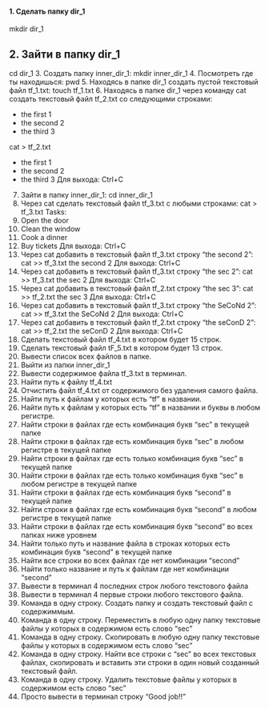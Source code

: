  #### 1. Сделать папку dir_1 
 mkdir dir_1
 ## 2. Зайти в папку dir_1
 cd dir_1
 3. Создать папку inner_dir_1: mkdir inner_dir_1
 4. Посмотреть где ты находишься: pwd
 5. Находясь в папке dir_1 создать пустой текстовый файл tf_1.txt: touch tf_1.txt
 6. Находясь в папке dir_1 через команду cat создать текстовый файл tf_2.txt со следующими строками:
- the first 1
- the second 2
- the third 3

cat > tf_2.txt
- the first 1
- the second 2
- the third 3
Для выхода: Ctrl+C
 7. Зайти в папку inner_dir_1: cd inner_dir_1
 8. Через cat сделать текстовый файл tf_3.txt  c любыми строками:
cat > tf_3.txt
Tasks:
1. Open the door
2. Clean the window
3. Cook a dinner
4. Buy tickets
Для выхода: Ctrl+C
 9. Через cat добавить в текстовый файл tf_3.txt строку “the second 2”: 
cat >> tf_3.txt
the second 2
Для выхода: Ctrl+C
 10. Через cat добавить в текстовый файл tf_3.txt строку “the sec 2”:
cat >> tf_3.txt
the sec 2
Для выхода: Ctrl+C
 11. Через cat добавить в текстовый файл tf_2.txt строку “the sec 3”:
cat >> tf_2.txt
the sec 3
Для выхода: Ctrl+C
 12. Через cat добавить в текстовый файл tf_3.txt строку “the SeCoNd 2”:
cat >> tf_3.txt
the SeCoNd 2
Для выхода: Ctrl+C
 13. Через cat добавить в текстовый файл tf_2.txt строку “the seConD 2”:
cat >> tf_2.txt
the seConD 2
Для выхода: Ctrl+C
 14. Сделать текстовый файл tf_4.txt в котором будет 15 строк.
 15. Сделать текстовый файл tF_5.txt в котором будет 13 строк.
 16. Вывести список всех файлов в папке.
 17. Выйти из папки inner_dir_1
 18. Вывести содержимое файла tf_3.txt в терминал.
 19. Найти путь к файлу tf_4.txt
 20. Отчистить файл tf_4.txt от содержимого без удаления самого файла.
 21. Найти путь к файлам у которых есть  “tf” в названии.
 22. Найти путь к файлам у которых есть  “tf” в названии и буквы в любом регистре.
 23. Найти строки в файлах где есть комбинация букв “sec” в текущей папке
 24. Найти строки в файлах где есть комбинация букв “sec” в любом регистре в текущей папке
 25. Найти строки в файлах где есть только комбинация букв “sec” в текущей папке
 26. Найти строки в файлах где есть только комбинация букв “sec” в любом регистре в текущей папке
 27. Найти строки в файлах где есть комбинация букв “second” в текущей папке
 28. Найти строки в файлах где есть комбинация букв “second” в любом регистре в текущей папке
 29. Найти строки в файлах где есть комбинация букв “second” во всех папках ниже уровнем
 30. Найти только путь и название файла в строках которых есть комбинация букв “second” в текущей папке
 31. Найти все строки во всех файлах где нет комбинации “second”
 32. Найти только название и путь к файлам где нет комбинации “second”
 33. Вывести в терминал 4 последних строк любого текстового файла
 34. Вывести в терминал 4 первые строки любого текстового файла.
 35. Команда в одну строку. Создать папку и создать текстовый файл с содержиммым.
 36. Команда в одну строку. Переместить в любую одну папку текстовые файлы у которых в содержимом есть слово “sec”
 37. Команда в одну строку. Скопировать в любую одну папку текстовые файлы у которых в содержимом есть слово “sec”
 38. Команда в одну строку. Найти все строки c “sec” во всех текстовых файлах, скопировать и вставить эти строки в один новый созданный текстовый файл.
 39. Команда в одну строку. Удалить текстовые файлы у которых в содержимом есть слово “sec”
 40. Просто вывести в терминал строку “Good job!!”
